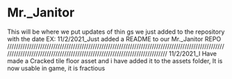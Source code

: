 # Mr._Janitor
This will be where we put updates of thin gs we just added to the repository with the date
EX: 11/2/2021_Just added a README to our Mr._Janitor REPO
////////////////////////////////////////////////////////////////////////////////////////////////////////////////////////////////////////////////////////////////////////////
11/2/2021_I Have made a Cracked tile floor asset and i have added it to the assets folder, It is now usable in game, it is fractious 
